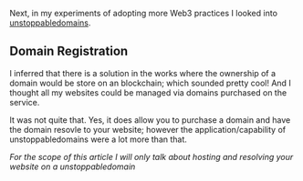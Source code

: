 Next, in my experiments of adopting more Web3 practices I looked into [unstoppabledomains](https://unstoppabledomains.com/).

## Domain Registration

I inferred that there is a solution in the works where the ownership of a domain would be store on an blockchain; which sounded pretty cool! And I thought all my websites could be managed via domains purchased on the service.

It was not quite that. Yes, it does allow you to purchase a domain and have the domain resovle to your website; however the application/capability of unstoppabledomains were a lot more than that.

_For the scope of this article I will only talk about hosting and resolving your website on a unstoppabledomain_